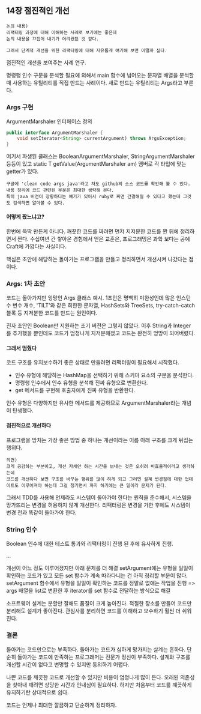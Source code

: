 ## 14장 점진적인 개선

```
논의 내용)
리팩터링 과정에 대해 이해하는 사례로 보기에는 좋은데
논의 내용을 끄집어 내기가 어려웠던 것 같다.

그래서 단계적 개선을 위한 리팩터링에 대해 자유롭게 얘기해 보면 어떨까 싶다.
```

점진적인 개선을 보여주는 사례 연구.

명령행 인수 구문을 분석할 필요에 의해서 main 함수에 넘어오는 문자열 배열을 분석할 때 사용하는 유틸리티를 직접 만드는 사례이다.
새로 만드는 유틸리티는 Args라고 부른다.

### Args 구현

ArgumentMarshaler 인터페이스 정의

``` java
public interface ArgumentMarshaler {
    void setIterator<String> currentArgument) throws ArgsException;
}
```

여기서 파생된 클래스는 BooleanArgumentMarshaler, StringArgumentMarshaler 등등이 있고
static T getValue(ArgumentMarshaler am) 멤버로 각 타입에 맞는 getter가 있다.

```
구글에 'clean code args java'라고 쳐도 github의 소스 코드를 확인해 볼 수 있다.
내용 정리에 코드 관련된 부분은 최대한 생략해 본다.
특히 java 버전이 장황하다는 얘기가 있어서 ruby로 짜면 간결해질 수 있다고 했는데 그것도 검색하면 알아볼 수 있다.
```

#### 어떻게 짰느냐고?

한번에 뚝딱 만든게 아니다. 깨끗한 코드를 짜려면 먼저 지저분한 코드를 짠 뒤에 정리하면서 짠다.
수십여년 간 쌓아온 경험에서 얻은 교훈은, 프로그래밍은 과학 보다는 공예Craft에 가깝다는 사실이다.

핵심은 초안에 해당하는 돌아가는 프로그램을 만들고 정리하면서 개선시켜 나갔다는 점이다. 

### Args: 1차 초안

코드는 돌아가지만 엉망인 Args 클래스 예시.
1초안은 명백히 미완성인데 많은 인스턴수 변수 개수, 'TILT'와 같은 희한한 문자열, HashSets와 TreeSets, try-catch-catch 블록 등 지저분한 코드를 만드는 원인이다.

진자 초안인 Boolean만 지원하는 초기 버전은 그렇지 않았다. 
이후 String과 Integer를 추가했을 뿐인데도 코드가 엄청나게 지저분해졌고 코드는 완전히 엉망이 되어버렸다.

#### 그래서 멈췄다

코드 구조를 유지보수하기 좋은 상태로 만들려면 리팩터링이 필요해서 시작했다.

- 인수 유형에 해당하는 HashMap을 선택하기 위해 스키마 요소의 구문을 분석한다.
- 명령행 인수에서 인수 유형을 분석해 진짜 유형으로 변환한다.
- get 메서드를 구현해 호출자에게 진짜 유형을 반환한다.

인수 유형은 다양하지만 유사한 메서드를 제공하므로 ArgumentMarshaler라는 개념이 탄생했다.

#### 점진적으로 개선하다

프로그램을 망치는 가장 좋은 방법 중 하나는 개선이라는 이름 아래 구조를 크게 뒤집는 행위다.

```
의견)
크게 공감하는 부분이고, 개선 자체만 하는 시간을 보내는 것은 오히려 비효율적이라고 생각하는데
코드를 개선하다 보면 구조를 바꾸는 행위를 많이 하게 되고 그러면 설계 변경점에 대한 업데이트도 이루어져야 하는데 그걸 챙기면서 까지 하기에는 큰 일이라 문제가 된다.
```

그래서 TDD를 사용해 언제라도 시스템이 돌아가야 한다는 원칙을 준수해서, 시스템을 망가뜨리는 변경을 허용하지 않게 개선한다.
리팩터링은 변경을 가한 후에도 시스템이 변경 전과 똑같이 돌아가야 한다.

### String 인수

Boolean 인수에 대한 테스트 통과와 리팩터링이 진행 된 후에 유사하게 진행.

...

개선이 어느 정도 이루어졌지만 아래 문제를 더 해결
setArgument에는 유형을 일일이 확인하는 코드가 있고 모든 set 함수가 계속 따라다니는 건 아직 정리할 부분이 많다.
setArgument 함수에서 유형을 일일이 확인하는 코드를 정말로 없애는 작업을 진행 =>
args 배열을 list로 변환한 후 iterator를 set 함수로 전달하는 방식으로 해결

소프트웨어 설계는 분할만 잘해도 품질이 크게 높아진다.
적절한 장소를 만들어 코드만 분리해도 설계가 좋아진다.
관심사를 분리하면 코드를 이해하고 보수하기 훨씬 더 쉬워진다.

### 결론

돌아가는 코드만으로는 부족하다. 돌아가는 코드가 심하게 망가지는 살계는 흔하다.
단순히 돌아가는 코드에 만족하는 프로그래머는 전문가 정신이 부족하다.
설계와 구조를 개선할 시간이 없다고 변명할 수 있지만 동의하기 어렵다.

나쁜 코드를 깨끗한 코드로 개선할 수 있지만 비용이 엄청나게 많이 든다.
오래된 의존성을 찾아내 깨려면 상당한 시간과 인내심이 필요하다.
하지만 처음부터 코드를 꺠끗하게 유지하기란 상대적으로 쉽다.

코드는 언제나 최대한 깔끔하고 단순하게 정리하자.
